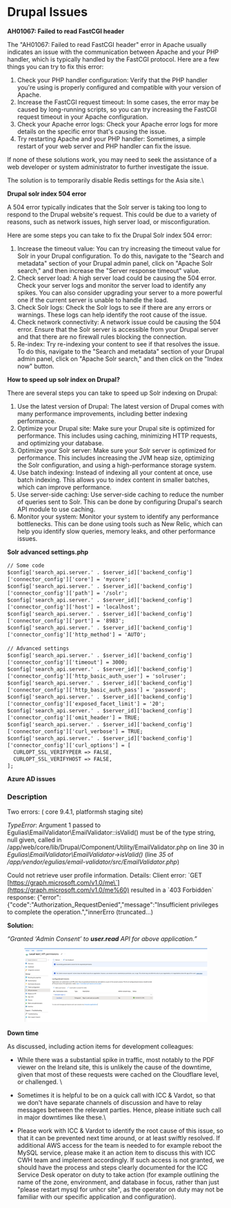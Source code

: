 # Drupal Issues

**AH01067: Failed to read FastCGI header**

The "AH01067: Failed to read FastCGI header" error in Apache usually indicates an issue with the communication between Apache and your PHP handler, which is typically handled by the FastCGI protocol. Here are a few things you can try to fix this error:

1. Check your PHP handler configuration: Verify that the PHP handler you're using is properly configured and compatible with your version of Apache.
2. Increase the FastCGI request timeout: In some cases, the error may be caused by long-running scripts, so you can try increasing the FastCGI request timeout in your Apache configuration.
3. Check your Apache error logs: Check your Apache error logs for more details on the specific error that's causing the issue.
4. Try restarting Apache and your PHP handler: Sometimes, a simple restart of your web server and PHP handler can fix the issue.

If none of these solutions work, you may need to seek the assistance of a web developer or system administrator to further investigate the issue.

The solution is to temporarily disable Redis settings for the Asia site.\




**Drupal solr index 504 error**

A 504 error typically indicates that the Solr server is taking too long to respond to the Drupal website's request. This could be due to a variety of reasons, such as network issues, high server load, or misconfiguration.

Here are some steps you can take to fix the Drupal Solr index 504 error:

1. Increase the timeout value: You can try increasing the timeout value for Solr in your Drupal configuration. To do this, navigate to the "Search and metadata" section of your Drupal admin panel, click on "Apache Solr search," and then increase the "Server response timeout" value.
2. Check server load: A high server load could be causing the 504 error. Check your server logs and monitor the server load to identify any spikes. You can also consider upgrading your server to a more powerful one if the current server is unable to handle the load.
3. Check Solr logs: Check the Solr logs to see if there are any errors or warnings. These logs can help identify the root cause of the issue.
4. Check network connectivity: A network issue could be causing the 504 error. Ensure that the Solr server is accessible from your Drupal server and that there are no firewall rules blocking the connection.
5. Re-index: Try re-indexing your content to see if that resolves the issue. To do this, navigate to the "Search and metadata" section of your Drupal admin panel, click on "Apache Solr search," and then click on the "Index now" button.

**How to speed up solr index on Drupal?**

There are several steps you can take to speed up Solr indexing on Drupal:

1. Use the latest version of Drupal: The latest version of Drupal comes with many performance improvements, including better indexing performance.
2. Optimize your Drupal site: Make sure your Drupal site is optimized for performance. This includes using caching, minimizing HTTP requests, and optimizing your database.
3. Optimize your Solr server: Make sure your Solr server is optimized for performance. This includes increasing the JVM heap size, optimizing the Solr configuration, and using a high-performance storage system.
4. Use batch indexing: Instead of indexing all your content at once, use batch indexing. This allows you to index content in smaller batches, which can improve performance.
5. Use server-side caching: Use server-side caching to reduce the number of queries sent to Solr. This can be done by configuring Drupal's search API module to use caching.
6. Monitor your system: Monitor your system to identify any performance bottlenecks. This can be done using tools such as New Relic, which can help you identify slow queries, memory leaks, and other performance issues.

**Solr advanced settings.php**

```
// Some code
$config['search_api.server.' . $server_id]['backend_config']['connector_config']['core'] = 'mycore';
$config['search_api.server.' . $server_id]['backend_config']['connector_config']['path'] = '/solr';
$config['search_api.server.' . $server_id]['backend_config']['connector_config']['host'] = 'localhost';
$config['search_api.server.' . $server_id]['backend_config']['connector_config']['port'] = '8983';
$config['search_api.server.' . $server_id]['backend_config']['connector_config']['http_method'] = 'AUTO';

// Advanced settings
$config['search_api.server.' . $server_id]['backend_config']['connector_config']['timeout'] = 3000;
$config['search_api.server.' . $server_id]['backend_config']['connector_config']['http_basic_auth_user'] = 'solruser';
$config['search_api.server.' . $server_id]['backend_config']['connector_config']['http_basic_auth_pass'] = 'password';
$config['search_api.server.' . $server_id]['backend_config']['connector_config']['exposed_facet_limit'] = '20';
$config['search_api.server.' . $server_id]['backend_config']['connector_config']['omit_header'] = TRUE;
$config['search_api.server.' . $server_id]['backend_config']['connector_config']['curl_verbose'] = TRUE;
$config['search_api.server.' . $server_id]['backend_config']['connector_config']['curl_options'] = [
  CURLOPT_SSL_VERIFYPEER => FALSE,
  CURLOPT_SSL_VERIFYHOST => FALSE,
];

```

**Azure AD issues**

### Description

Two errors: ( core 9.4.1, platformsh staging site)

_TypeError_: Argument 1 passed to Egulias\EmailValidator\EmailValidator::isValid() must be of the type string, null given, called in /app/web/core/lib/Drupal/Component/Utility/EmailValidator.php on line 30 in _Egulias\EmailValidator\EmailValidator->isValid()_ (line _35_ of _/app/vendor/egulias/email-validator/src/EmailValidator.php_)

&#x20;

Could not retrieve user profile information. Details: Client error: \`GET [https://graph.microsoft.com/v1.0/me\`](https://graph.microsoft.com/v1.0/me%60) resulted in a \`403 Forbidden\` response: {"error":{"code":"Authorization\_RequestDenied","message":"Insufficient privileges to complete the operation.","innerErro (truncated...)

**Solution:**

_“Granted ‘Admin Consent’ to **user.read** API for above application.”_

<figure><img src=".gitbook/assets/Screenshot 2022-07-21 at 15.18.08 (1).png" alt=""><figcaption></figcaption></figure>

**Down time**

As discussed, including action items for development colleagues:

* While there was a substantial spike in traffic, most notably to the PDF viewer on the Ireland site, this is unlikely the cause of the downtime, given that most of these requests were cached on the Cloudflare level, or challenged. \

* Sometimes it is helpful to be on a quick call with ICC & Vardot, so that we don't have separate channels of discussion and have to relay messages between the relevant parties. Hence, please initiate such call in major downtimes like these.\

* Please work with ICC & Vardot to identify the root cause of this issue, so that it can be prevented next time around, or at least swiftly resolved. If additional AWS access for the team is needed to for example reboot the MySQL service, please make it an action item to discuss this with ICC CWH team and implement accordingly. If such access is not granted, we should have the process and steps clearly documented for the ICC Service Desk operator on duty to take action (for example outlining the name of the zone, environment, and database in focus, rather than just "please restart mysql for unhcr site", as the operator on duty may not be familiar with our specific application and configuration).


